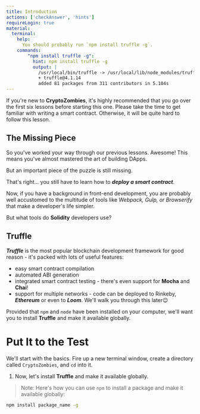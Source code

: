 ```yaml
---
title: Introduction
actions: ['checkAnswer', 'hints']
requireLogin: true
material:
  terminal:
    help:
      You should probably run `npm install truffle -g`.
    commands:
        "npm install truffle -g":
          hint: npm install truffle -g
          output: |
            /usr/local/bin/truffle -> /usr/local/lib/node_modules/truffle/build/cli.bundled.js
            + truffle@4.1.14
            added 81 packages from 311 contributors in 5.104s
---
```


If you're new to **CryptoZombies**, it's highly recommended that you go over the first six lessons before starting this one. Please take the time to get familiar with writing a smart contract. Otherwise, it will be quite hard to follow this lesson.

## The Missing Piece

So you've worked your way through our previous lessons. Awesome! This means you've almost mastered the art of building DApps.

But an important piece of the puzzle is still missing.

That's right... you still have to learn how to **_deploy a smart contract_**.

Now, if you have a background in front-end development, you are probably well accustomed to the multitude of tools like *Webpack, Gulp, or Browserify* that make a developer's life simpler.

But what tools do **Solidity** developers use?

## Truffle

**_Truffle_** is the most popular blockchain development framework for good reason - it's packed with lots of useful features:

- easy smart contract compilation
- automated ABI generation
- integrated smart contract testing - there's even support for **Mocha** and **Chai**!
- support for multiple networks - code can be deployed to Rinkeby, **_Ethereum_** or even to **_Loom_**. We'll walk you through this later😉

Provided that `npm` and `node` have been installed on your computer, we'll want you to install **Truffle** and make it available globally.

# Put It to the Test

We'll start with the basics. Fire up a new terminal window, create a directory called `CryptoZombies`, and `cd` into it.

1. Now, let's install **Truffle** and make it available globally.

 >Note: Here's how you can use `npm` to install a package and make it available globally:

 ```bash
 npm install package_name -g
 ```
